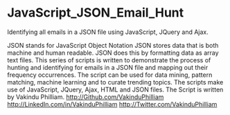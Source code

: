 # JavaScript_JSON_Email_Hunt
Identifying all emails in a JSON file using JavaScript, JQuery and Ajax.


JSON stands for JavaScript Object Notation
JSON stores data that is both machine and human readable. 
JSON does this by formatting data as array text files.
This series of scripts is written to demonstrate the process of hunting and identifying for emails in a JSON file and mapping out their frequency occurrences.
The script can be used for data mining, pattern matching, machine learning and to curate trending topics.
The scripts make use of JavaScript, JQuery, Ajax, HTML and JSON files.
The Script is written by Vakindu Philliam.
http://Github.com/VakinduPhilliam
http://LinkedIn.com/in/VakinduPhilliam
http://Twitter.com/VakinduPhilliam
